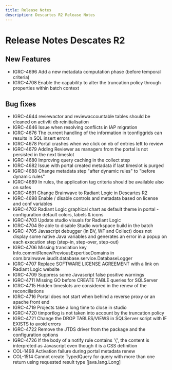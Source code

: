 ```yaml
---
title: Release Notes
description: Descartes R2 Release Notes
---
```


# Release Notes Descates R2

## New Features

- IGRC-4696 Add a new metadata computation phase (before temporal criteria)  
- IGRC-4708 Enable the capability to alter the truncation policy through properties within batch context  

## Bug fixes

- IGRC-4644 reviewactor and reviewaccountable tables should be cleaned on activiti db reinitialisation
- IGRC-4646 Issue when resolving conflicts in IAP migration
- IGRC-4676 The current handling of the information in tconfiggrids can results in SQL insert errors
- IGRC-4678 Portal crashes when we click on nb of entries left to review
- IGRC-4679 Adding Reviewer as managers from the portal is not persisted in the next timeslot
- IGRC-4680 Improving query caching in the collect step
- IGRC-4682 Issue with portal created metadata if last timeslot is purged
- IGRC-4688 Change metadata step "after dynamic rules" to "before dynamic rules"
- IGRC-4689 In rules, the application tag criteria should be available also on safes
- IGRC-4691 Change Brainwave to Radiant Logic in Descartes R2
- IGRC-4698 Enable / disable controls and metadata based on license and conf variables
- IGRC-4702 Radiant Logic graphical chart as default theme in portal - configuration default colors, labels & icons
- IGRC-4703 Update studio visuals for Radiant Logic
- IGRC-4704 Be able to disable Studio workspace build in the batch
- IGRC-4705 Javascript debugger (in BV, WF and Collect) does not display some native Java variables and generates an error in a popup on each execution step (step-in, step-over, step-out)
- IGRC-4706 Missing translation key Info.commitRenewPreviousExpertiseDomains in com.brainwave.iaudit.database.service.DatabaseLogger
- IGRC-4707 Replace SOFTWARE LICENSE AGREEMENT with a link on Radiant Logic website
- IGRC-4709 Suppress some Javascript false positive warnings
- IGRC-4711 Missing GO before CREATE TABLE queries for SQLServer
- IGRC-4715 Hidden timeslots are considered in the renew of the reconciliations
- IGRC-4716 Portal does not start when behind a reverse proxy or an apache front end
- IGRC-4719 Projects take a long time to close in studio
- IGRC-4720 timportlog is not taken into account by the truncation policy
- IGRC-4721 Change the DROP TABLES/VIEWS in SQLServer script with IF EXISTS to avoid errors
- IGRC-4722 Remove the JTDS driver from the package and the configuration options
- IGRC-4726 If the body of a notify rule contains '{', the content is interpreted as Javascript even though it is a CSS definition
- COL-1498 Activation failure during portal metadata renew
- COL-1514 Cannot create TypedQuery for query with more than one return using requested result type [java.lang.Long]
```